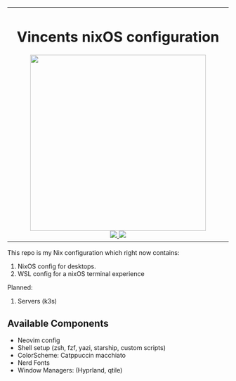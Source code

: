 <table align="center"><tr><td align="center" width="9999">

# Vincents nixOS configuration

<div align="center">
  <img src="https://raw.githubusercontent.com/catppuccin/catppuccin/main/assets/palette/macchiato.png" width="400" />
</div>
<div align="center">
  <a href="https://nixos.org/">
    <img src="https://img.shields.io/badge/NixOS-24.05-informational.svg?style=for-the-badge&logo=nixos&color=F2CDCD&logoColor=D9E0EE&labelColor=302D41">
  </a>
  <a href="https://github.com/ryan4yin/nixos-and-flakes-book">
    <img src="https://img.shields.io/static/v1?label=Nix Flakes&message=using&style=for-the-badge&logo=nixos&color=DDB6F2&logoColor=D9E0EE&labelColor=302D41">
  </a>
</div>
</td></tr></table>


This repo is my Nix configuration which right now contains:
1. NixOS config for desktops.
1. WSL config for a nixOS terminal experience

Planned:
1. Servers (k3s)

## Available Components
* Neovim config
* Shell setup (zsh, fzf, yazi, starship, custom scripts)
* ColorScheme: Catppuccin macchiato
* Nerd Fonts
* Window Managers: (Hyprland, qtile)
